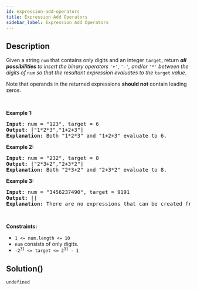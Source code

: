 ```yaml
---
id: expression-add-operators
title: Expression Add Operators
sidebar_label: Expression Add Operators
---
```

## Description
<div class="description">
<p>Given a string <code>num</code> that contains only digits and an integer <code>target</code>, return <em><strong>all possibilities</strong> to insert the binary operators </em><code>&#39;+&#39;</code><em>, </em><code>&#39;-&#39;</code><em>, and/or </em><code>&#39;*&#39;</code><em> between the digits of </em><code>num</code><em> so that the resultant expression evaluates to the </em><code>target</code><em> value</em>.</p>

<p>Note that operands in the returned expressions <strong>should not</strong> contain leading zeros.</p>

<p>&nbsp;</p>
<p><strong class="example">Example 1:</strong></p>

<pre>
<strong>Input:</strong> num = &quot;123&quot;, target = 6
<strong>Output:</strong> [&quot;1*2*3&quot;,&quot;1+2+3&quot;]
<strong>Explanation:</strong> Both &quot;1*2*3&quot; and &quot;1+2+3&quot; evaluate to 6.
</pre>

<p><strong class="example">Example 2:</strong></p>

<pre>
<strong>Input:</strong> num = &quot;232&quot;, target = 8
<strong>Output:</strong> [&quot;2*3+2&quot;,&quot;2+3*2&quot;]
<strong>Explanation:</strong> Both &quot;2*3+2&quot; and &quot;2+3*2&quot; evaluate to 8.
</pre>

<p><strong class="example">Example 3:</strong></p>

<pre>
<strong>Input:</strong> num = &quot;3456237490&quot;, target = 9191
<strong>Output:</strong> []
<strong>Explanation:</strong> There are no expressions that can be created from &quot;3456237490&quot; to evaluate to 9191.
</pre>

<p>&nbsp;</p>
<p><strong>Constraints:</strong></p>

<ul>
	<li><code>1 &lt;= num.length &lt;= 10</code></li>
	<li><code>num</code> consists of only digits.</li>
	<li><code>-2<sup>31</sup> &lt;= target &lt;= 2<sup>31</sup> - 1</code></li>
</ul>

</div>

## Solution()
```
undefined
```